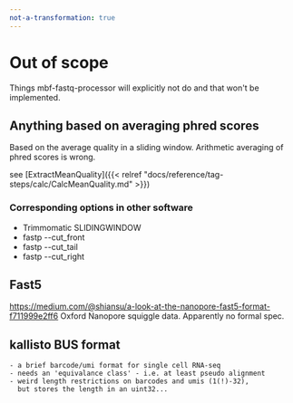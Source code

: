 ```yaml
---
not-a-transformation: true
---
```

# Out of scope

Things mbf-fastq-processor will explicitly not do and that won't be implemented.

## Anything based on averaging phred scores

Based on the average quality in a sliding window.
Arithmetic averaging of phred scores is wrong.

see [ExtractMeanQuality]({{< relref "docs/reference/tag-steps/calc/CalcMeanQuality.md" >}})


### Corresponding options in other software 
- Trimmomatic SLIDINGWINDOW
- fastp --cut_front
- fastp --cut_tail
- fastp --cut_right

## Fast5

https://medium.com/@shiansu/a-look-at-the-nanopore-fast5-format-f711999e2ff6
Oxford Nanopore squiggle data.
Apparently no formal spec.


## kallisto BUS format 
    - a brief barcode/umi format for single cell RNA-seq
    - needs an 'equivalance class' - i.e. at least pseudo alignment
    - weird length restrictions on barcodes and umis (1(!)-32), 
      but stores the length in an uint32...


